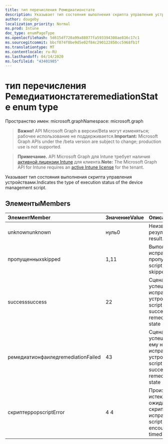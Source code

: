 ```yaml
---
title: тип перечисления Ремедиатионстате
description: Указывает тип состояния выполнения скрипта управления устройствами.
author: dougeby
localization_priority: Normal
ms.prod: Intune
doc_type: enumPageType
ms.openlocfilehash: 5d615df720a99a88077fa593394308ae816c17c1
ms.sourcegitcommit: bbcf074f0be9d5e02f84c290122850cc5968fb1f
ms.translationtype: MT
ms.contentlocale: ru-RU
ms.lasthandoff: 04/14/2020
ms.locfileid: "43401985"
---
```

# <a name="remediationstate-enum-type"></a><span data-ttu-id="75e16-103">тип перечисления Ремедиатионстате</span><span class="sxs-lookup"><span data-stu-id="75e16-103">remediationState enum type</span></span>

<span data-ttu-id="75e16-104">Пространство имен: microsoft.graph</span><span class="sxs-lookup"><span data-stu-id="75e16-104">Namespace: microsoft.graph</span></span>

> <span data-ttu-id="75e16-105">**Важно!** API Microsoft Graph в версии/Beta могут изменяться; рабочее использование не поддерживается.</span><span class="sxs-lookup"><span data-stu-id="75e16-105">**Important:** Microsoft Graph APIs under the /beta version are subject to change; production use is not supported.</span></span>

> <span data-ttu-id="75e16-106">**Примечание.** API Microsoft Graph для Intune требует наличия [активной лицензии Intune](https://go.microsoft.com/fwlink/?linkid=839381) для клиента.</span><span class="sxs-lookup"><span data-stu-id="75e16-106">**Note:** The Microsoft Graph API for Intune requires an [active Intune license](https://go.microsoft.com/fwlink/?linkid=839381) for the tenant.</span></span>

<span data-ttu-id="75e16-107">Указывает тип состояния выполнения скрипта управления устройствами.</span><span class="sxs-lookup"><span data-stu-id="75e16-107">Indicates the type of execution status of the device management script.</span></span>

## <a name="members"></a><span data-ttu-id="75e16-108">Элементы</span><span class="sxs-lookup"><span data-stu-id="75e16-108">Members</span></span>
|<span data-ttu-id="75e16-109">Элемент</span><span class="sxs-lookup"><span data-stu-id="75e16-109">Member</span></span>|<span data-ttu-id="75e16-110">Значение</span><span class="sxs-lookup"><span data-stu-id="75e16-110">Value</span></span>|<span data-ttu-id="75e16-111">Описание</span><span class="sxs-lookup"><span data-stu-id="75e16-111">Description</span></span>|
|:---|:---|:---|
|<span data-ttu-id="75e16-112">unknown</span><span class="sxs-lookup"><span data-stu-id="75e16-112">unknown</span></span>|<span data-ttu-id="75e16-113">нуль</span><span class="sxs-lookup"><span data-stu-id="75e16-113">0</span></span>|<span data-ttu-id="75e16-114">Неизвестный результат.</span><span class="sxs-lookup"><span data-stu-id="75e16-114">Unknown result.</span></span>|
|<span data-ttu-id="75e16-115">пропущенных</span><span class="sxs-lookup"><span data-stu-id="75e16-115">skipped</span></span>|<span data-ttu-id="75e16-116">1,1</span><span class="sxs-lookup"><span data-stu-id="75e16-116">1</span></span>|<span data-ttu-id="75e16-117">Выполнение скрипта исправления пропущено</span><span class="sxs-lookup"><span data-stu-id="75e16-117">Remediation script execution was skipped</span></span>|
|<span data-ttu-id="75e16-118">success</span><span class="sxs-lookup"><span data-stu-id="75e16-118">success</span></span>|<span data-ttu-id="75e16-119">2</span><span class="sxs-lookup"><span data-stu-id="75e16-119">2</span></span>|<span data-ttu-id="75e16-120">Сценарий исправления успешно выполнен и исправлено состояние устройства</span><span class="sxs-lookup"><span data-stu-id="75e16-120">Remediation script executed successfully and remediated the device state</span></span>|
|<span data-ttu-id="75e16-121">ремедиатионфаилед</span><span class="sxs-lookup"><span data-stu-id="75e16-121">remediationFailed</span></span>|<span data-ttu-id="75e16-122">4</span><span class="sxs-lookup"><span data-stu-id="75e16-122">3</span></span>|<span data-ttu-id="75e16-123">Сценарий исправления успешно выполнен, но ему не удалось исправить состояние устройства</span><span class="sxs-lookup"><span data-stu-id="75e16-123">Remediation script executed successfully but failed to remediated the device state</span></span>|
|<span data-ttu-id="75e16-124">скриптеррор</span><span class="sxs-lookup"><span data-stu-id="75e16-124">scriptError</span></span>|<span data-ttu-id="75e16-125">4 </span><span class="sxs-lookup"><span data-stu-id="75e16-125">4</span></span>|<span data-ttu-id="75e16-126">Произошла ошибка или истекло время ожидания выполнения скрипта исправления</span><span class="sxs-lookup"><span data-stu-id="75e16-126">Remediation script execution encountered and error or timed out</span></span>|



